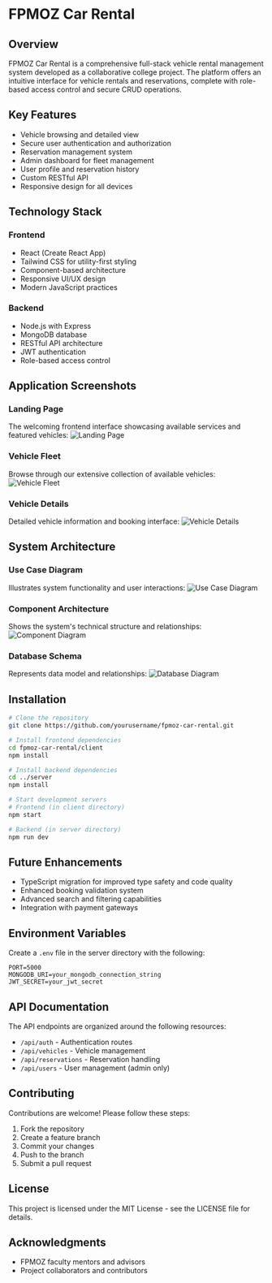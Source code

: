 # FPMOZ Car Rental

## Overview
FPMOZ Car Rental is a comprehensive full-stack vehicle rental management system developed as a collaborative college project. The platform offers an intuitive interface for vehicle rentals and reservations, complete with role-based access control and secure CRUD operations.

## Key Features
- Vehicle browsing and detailed view
- Secure user authentication and authorization
- Reservation management system
- Admin dashboard for fleet management
- User profile and reservation history
- Custom RESTful API
- Responsive design for all devices

## Technology Stack

### Frontend
- React (Create React App)
- Tailwind CSS for utility-first styling
- Component-based architecture
- Responsive UI/UX design
- Modern JavaScript practices

### Backend
- Node.js with Express
- MongoDB database
- RESTful API architecture
- JWT authentication
- Role-based access control

## Application Screenshots

### Landing Page
The welcoming frontend interface showcasing available services and featured vehicles:
![Landing Page](https://github.com/user-attachments/assets/8a01c619-2cad-4fdc-a9bb-013f9d788c77)

### Vehicle Fleet
Browse through our extensive collection of available vehicles:
![Vehicle Fleet](https://github.com/user-attachments/assets/f4fa4bad-8bb1-498b-b69e-1ab4d5e03317)

### Vehicle Details
Detailed vehicle information and booking interface:
![Vehicle Details](https://github.com/user-attachments/assets/cfe2cc02-13df-46e1-9695-0964f8799e1d)

## System Architecture

### Use Case Diagram
Illustrates system functionality and user interactions:
![Use Case Diagram](https://github.com/user-attachments/assets/91fdaa5a-ddc5-490e-a089-e8d52fb2499a)

### Component Architecture
Shows the system's technical structure and relationships:
![Component Diagram](https://github.com/user-attachments/assets/36ea28bc-880e-4ee5-8fba-96512f955104)

### Database Schema
Represents data model and relationships:
![Database Diagram](https://github.com/user-attachments/assets/64657b25-158f-427e-850c-491c3f3ffc6a)

## Installation

```bash
# Clone the repository
git clone https://github.com/yourusername/fpmoz-car-rental.git

# Install frontend dependencies
cd fpmoz-car-rental/client
npm install

# Install backend dependencies
cd ../server
npm install

# Start development servers
# Frontend (in client directory)
npm start

# Backend (in server directory)
npm run dev
```

## Future Enhancements
- TypeScript migration for improved type safety and code quality
- Enhanced booking validation system
- Advanced search and filtering capabilities
- Integration with payment gateways

## Environment Variables
Create a `.env` file in the server directory with the following:
```
PORT=5000
MONGODB_URI=your_mongodb_connection_string
JWT_SECRET=your_jwt_secret
```

## API Documentation
The API endpoints are organized around the following resources:

- `/api/auth` - Authentication routes
- `/api/vehicles` - Vehicle management
- `/api/reservations` - Reservation handling
- `/api/users` - User management (admin only)

## Contributing
Contributions are welcome! Please follow these steps:
1. Fork the repository
2. Create a feature branch
3. Commit your changes
4. Push to the branch
5. Submit a pull request

## License
This project is licensed under the MIT License - see the LICENSE file for details.

## Acknowledgments
- FPMOZ faculty mentors and advisors
- Project collaborators and contributors
